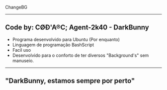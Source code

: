 ﻿  ChangeBG

 ---------------------------------------------------
  Code by: CØÐ'A®C; Agent-2k40 - DarkBunny
 ---------------------------------------------------
 
  - Programa desenvolvido para Ubuntu (Por enquanto)
  - Linguagem de programação BashScript
  - Facil uso
  - Desenvolvido para o conforto de ter diversos "Background's" sem manuseio.
 
 ---------------------------------------------------
  "DarkBunny, estamos sempre por perto"
 ---------------------------------------------------
